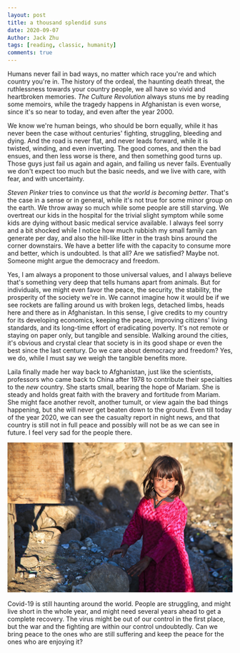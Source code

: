 ```yaml
---
layout: post
title: a thousand splendid suns
date: 2020-09-07
Author: Jack Zhu
tags: [reading, classic, humanity]
comments: true
---
```


Humans never fail in bad ways, no matter which race you're and which country you're in. The history of the ordeal, the haunting death threat, the ruthlessness towards your country people, we all have so vivid and heartbroken memories. *The Culture Revolution* always stuns me by reading some memoirs, while the tragedy happens in Afghanistan is even worse, since it's so near to today, and even after the year 2000.

We know we're human beings, who should be born equally, while it has never been the case without centuries' fighting, struggling, bleeding and dying. And the road is never flat, and never leads forward, while it is twisted, winding, and even inverting. The good comes, and then the bad ensues, and then less worse is there, and then something good turns up. Those guys just fail us again and again, and failing us never fails. Eventually we don't expect too much but the basic needs, and we live with care, with fear, and with uncertainty. 

*Steven Pinker* tries to convince us that *the world is becoming better*. That's the case in a sense or in general, while it's not true for some minor group on the earth. We throw away so much while some people are still starving. We overtreat our kids in the hospital for the trivial slight symptom while some kids are dying without basic medical service available. I always feel sorry and a bit shocked while I notice how much rubbish my small family can generate per day, and also the hill-like litter in the trash bins around the corner downstairs. We have a better life with the capacity to consume more and better, which is undoubted. Is that all? Are we satisfied? Maybe not. Someone might argue the democracy and freedom.

Yes, I am always a proponent to those universal values, and I always believe that's something very deep that tells humans apart from animals. But for individuals, we might even favor the peace, the security, the stability, the prosperity of the society we're in. We cannot imagine how it would be if we see rockets are falling around us with broken legs, detached limbs, heads here and there as in Afghanistan. In this sense, I give credits to my country for its developing economics, keeping the peace, improving citizens' living standards, and its long-time effort of eradicating poverty. It's not remote or staying on paper only, but tangible and sensible. Walking around the cities, it's obvious and crystal clear that society is in its good shape or even the best since the last century. Do we care about democracy and freedom? Yes, we do, while I must say we weigh the tangible benefits more.

Laila finally made her way back to Afghanistan, just like the scientists, professors who came back to China after 1978 to contribute their specialties to the *new* country. She starts small, bearing the hope of Mariam. She is steady and holds great faith with the bravery and fortitude from Mariam. She might face another revolt, another tumult, or view again the bad things happening, but she will never get beaten down to the ground. Even till today of the year 2020, we can see the casualty report in night news, and that country is still not in full peace and possibly will not be as we can see in future. I feel very sad for the people there.

![afghanistan](../images/afghanistan.png)

Covid-19 is still haunting around the world. People are struggling, and might live short in the whole year, and might need several years ahead to get a complete recovery. The virus might be out of our control in the first place, but the war and the fighting are within our control undoubtedly. Can we bring peace to the ones who are still suffering and keep the peace for the ones who are enjoying it?